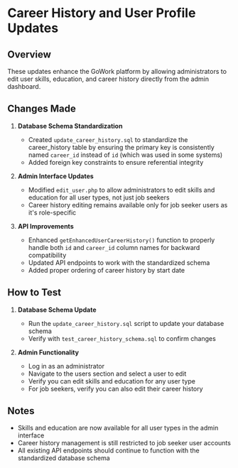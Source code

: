 # Career History and User Profile Updates

## Overview

These updates enhance the GoWork platform by allowing administrators to edit user skills, education, and career history directly from the admin dashboard. 

## Changes Made

1. **Database Schema Standardization**
   - Created `update_career_history.sql` to standardize the career_history table by ensuring the primary key is consistently named `career_id` instead of `id` (which was used in some systems)
   - Added foreign key constraints to ensure referential integrity

2. **Admin Interface Updates**
   - Modified `edit_user.php` to allow administrators to edit skills and education for all user types, not just job seekers
   - Career history editing remains available only for job seeker users as it's role-specific

3. **API Improvements**
   - Enhanced `getEnhancedUserCareerHistory()` function to properly handle both `id` and `career_id` column names for backward compatibility
   - Updated API endpoints to work with the standardized schema
   - Added proper ordering of career history by start date

## How to Test

1. **Database Schema Update**
   - Run the `update_career_history.sql` script to update your database schema
   - Verify with `test_career_history_schema.sql` to confirm changes

2. **Admin Functionality**
   - Log in as an administrator
   - Navigate to the users section and select a user to edit
   - Verify you can edit skills and education for any user type
   - For job seekers, verify you can also edit their career history

## Notes

- Skills and education are now available for all user types in the admin interface
- Career history management is still restricted to job seeker user accounts
- All existing API endpoints should continue to function with the standardized database schema 